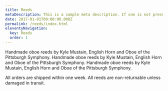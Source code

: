 ```yaml
---
title: Reeds
metaDescription: This is a sample meta description. If one is not present in your page/post's front matter, the default metadata.desciption will be used instead.
date: 2017-01-01T00:00:00.000Z
permalink: /reeds/index.html
eleventyNavigation:
  key: Reeds
  order: 1
---
```


Handmade oboe reeds by Kyle Mustain, English Horn and Oboe of the Pittsburgh Symphony. Handmade oboe reeds by Kyle Mustain, English Horn and Oboe of the Pittsburgh Symphony. Handmade oboe reeds by Kyle Mustain, English Horn and Oboe of the Pittsburgh Symphony. 


All orders are shipped within one week. All reeds are non-returnable unless damaged in transit.


